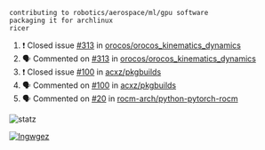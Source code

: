 ```
contributing to robotics/aerospace/ml/gpu software
packaging it for archlinux
ricer
```

<!--START_SECTION:activity-->
1. ❗️ Closed issue [#313](https://github.com/orocos/orocos_kinematics_dynamics/issues/313) in [orocos/orocos_kinematics_dynamics](https://github.com/orocos/orocos_kinematics_dynamics)
2. 🗣 Commented on [#313](https://github.com/orocos/orocos_kinematics_dynamics/issues/313) in [orocos/orocos_kinematics_dynamics](https://github.com/orocos/orocos_kinematics_dynamics)
3. ❗️ Closed issue [#100](https://github.com/acxz/pkgbuilds/issues/100) in [acxz/pkgbuilds](https://github.com/acxz/pkgbuilds)
4. 🗣 Commented on [#100](https://github.com/acxz/pkgbuilds/issues/100) in [acxz/pkgbuilds](https://github.com/acxz/pkgbuilds)
5. 🗣 Commented on [#20](https://github.com/rocm-arch/python-pytorch-rocm/issues/20) in [rocm-arch/python-pytorch-rocm](https://github.com/rocm-arch/python-pytorch-rocm)
<!--END_SECTION:activity-->


![statz](https://github-readme-stats.vercel.app/api?username=acxz&include_all_commits=true&show_icons=true)

[![lngwgez](https://github-readme-stats.vercel.app/api/top-langs/?username=acxz&layout=compact)](https://github.com/acxz/github-readme-stats)


<!--
**acxz/acxz** is a ✨ _special_ ✨ repository because its `README.md` (this file) appears on your GitHub profile.

Here are some ideas to get you started:

- 🔭 I’m currently working on ...
- 🌱 I’m currently learning ...
- 👯 I’m looking to collaborate on ...
- 🤔 I’m looking for help with ...
- 💬 Ask me about ...
- 📫 How to reach me: ...
- 😄 Pronouns: ...
- ⚡ Fun fact: ...
-->
